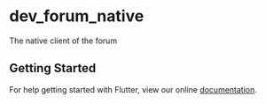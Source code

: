 # dev_forum_native

The native client of the forum

## Getting Started

For help getting started with Flutter, view our online
[documentation](https://flutter.io/).
